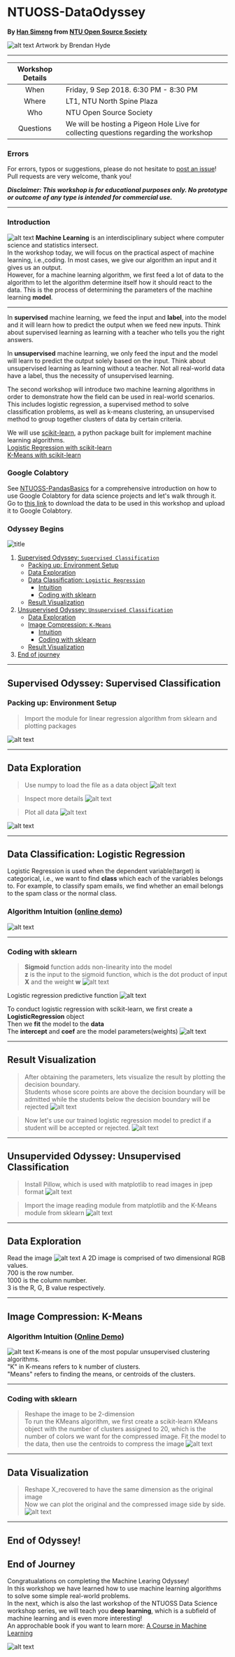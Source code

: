 # NTUOSS-DataOdyssey
**By [Han Simeng](https://github.com/ShirleyHan6) from [NTU Open Source Society](https://www.ntuoss.com)**

<!-- blank line -->
![alt text](https://github.com/ShirleyHan6/NTUOSS-DataOdyssey/blob/master/images/logo.jpeg)
Artwork by Brendan Hyde

---
<!-- blank line -->


| Workshop Details |                                                                                       |
| :---:            | ---                                                                                   |
| When             | Friday, 9 Sep 2018. 6:30 PM - 8:30 PM                                                |
| Where            | LT1, NTU North Spine Plaza                                                            |
| Who              | NTU Open Source Society                                                               |
| Questions        | We will be hosting a Pigeon Hole Live for collecting questions regarding the workshop |
### Errors

For errors, typos or suggestions, please do not hesitate to [post an issue](https://github.com/wilsonteng97/NTUOSS-PandasBasics/issues/new)! Pull requests are very welcome, thank you!

**_Disclaimer: This workshop is for educational purposes only. No prototype or outcome of any type is intended for commercial use._**

---
### Introduction
![alt text](https://github.com/ShirleyHan6/NTUOSS-DataOdyssey/blob/master/images/scikit_learn.png)
<strong>Machine Learning</strong> is an interdisciplinary subject where computer science and statistics intersect. <br>
In the workshop today, we will focus on the practical aspect of machine learning, i.e.,coding. 
In most cases, we give our algorithm an input and it gives us an output.  
However, for a machine learning algorithm, we first feed a lot of data to the algorithm to let the algorithm determine itself how it should react to the data. This is the process of determining the parameters of the machine learning <strong>model</strong>. 
<hr>
In <strong>supervised</strong> machine learning, we feed the input and <strong>label</strong>, into the model and it will learn how to predict the output when we feed new inputs. Think about supervised learning as learning with a teacher who tells you the right answers. 

In <strong>unsupervised</strong> machine learning, we only feed the input and the model will learn to predict the output solely based on the input. Think about unsupervised learning as learning without a teacher. Not all real-world data have a label, thus the necessity of unsupervised learning.

The second workshop will introduce two machine learning algorithms in order to demonstrate how the field can be used in real-world scenarios. <br>
This includes logistic regression, a supervised method to solve classification problems, as well as k-means clustering, an unsupervised method to group together clusters of data by certain criteria.<br>
 
We will use [scikit-learn](https://scikit-learn.org/stable/index.html), a python package built for implement machine learning algorithms. <br>
[Logistic Regression with scikit-learn](https://scikit-learn.org/stable/modules/generated/sklearn.linear_model.LogisticRegression.html)<br>
[K-Means with scikit-learn](https://scikit-learn.org/stable/modules/generated/sklearn.cluster.KMeans.html)<br>

### Google Colabtory
See [NTUOSS-PandasBasics](https://github.com/wilsonteng97/NTUOSS-PandasBasics) for a comprehensive introduction on how to use Google Colabtory for data science projects and let's walk through it. <br>
Go to [this link](https://drive.google.com/drive/folders/1udniYJu3xmxuNFud8FDn0yyESkXOAzCF?usp=sharing) to download the data to be used in this workshop and upload it to Google Colabtory. <br>

### Odyssey Begins
![title](images/ml_types.jpg)
1. [Supervised Odyssey: `Supervised Classification`](#supervised)
    * [Packing up: Environment Setup](#prep)
    * [Data Exploration](#explore1)
    * [Data Classification: `Logistic Regression`](#logreg)
      + [Intuition](#intuition1)
      + [Coding with sklearn](#coding1)
    * [Result Visualization](#viz1)
2. [Unsupervised Odyssey: `Unsupervised Classification`](#unsupervised)
    * [Data Exploration](#explore1)
    * [Image Compression: `K-Means`](#k_means)
      + [Intuition](#intuition2)
      + [Coding with sklearn](#coding2)
    * [Result Visualization](#viz2)
3. [End of journey](#end)
---
##  Supervised Odyssey: Supervised Classification <a name="supervised"></a>
###  Packing up: Environment Setup <a name="prep"></a>

> Import the module for linear regression algorithm from sklearn and plotting packages
<!-- blank line -->
![alt text](https://github.com/ShirleyHan6/NTUOSS-DataOdyssey/blob/master/images/code/environment_setup/import_libs.png)
<!-- blank line -->
---
## Data Exploration <a name="explore2"></a>
> Use numpy to load the file as a data object
![alt text](https://github.com/ShirleyHan6/NTUOSS-DataOdyssey/blob/master/images/code/supervised/load_data.png)
<!-- blank line -->
> Inspect more details
![alt text](https://github.com/ShirleyHan6/NTUOSS-DataOdyssey/blob/master/images/code/supervised/more_details.png)
<!-- blank line -->
> Plot all data
![alt text](https://github.com/ShirleyHan6/NTUOSS-DataOdyssey/blob/master/images/code/supervised/plot.png)
<!-- blank line -->
![alt text](https://github.com/ShirleyHan6/NTUOSS-DataOdyssey/blob/master/images/code/viz/explore1.png)
<!-- blank line -->
---
## Data Classification: Logistic Regression <a name="logreg"></a>
Logistic Regression is used when the dependent variable(target) is categorical, i.e., we want to find <strong>class</strong> which each of the variables belongs to. 
For example, to classify spam emails, we find whether an email belongs to the spam class or the normal class. 
### Algorithm Intuition ([online demo](https://www.desmos.com/calculator/naf1qogfjn))<a name="intuition1"></a>
![alt text](https://github.com/ShirleyHan6/NTUOSS-DataOdyssey/blob/master/images/logreg.png)
<!-- blank line -->
---
### Coding with sklearn <a name="coding1"></a>
> **Sigmoid** function adds non-linearity into the model <br>
**z** is the input to the sigmoid function, which is the dot product of input **X** and the weight **w** 
![alt text](https://github.com/ShirleyHan6/NTUOSS-DataOdyssey/blob/master/images/code/supervised/log_reg1.png)
<!-- blank line -->
Logistic regression predictive function
![alt text](https://github.com/ShirleyHan6/NTUOSS-DataOdyssey/blob/master/images/code/supervised/log_reg_eqn.png)
<!-- blank line -->
To conduct logistic regression with scikit-learn, we first create a **LogisticRegression** object<br>
Then we **fit** the model to the **data**<br>
The **intercept** and **coef** are the model parameters(weights)
![alt text](https://github.com/ShirleyHan6/NTUOSS-DataOdyssey/blob/master/images/code/supervised/log_reg2.png)
<!-- blank line -->
---
## Result Visualization <a name="viz1"></a>
> After obtaining the parameters, lets visualize the result by plotting the decision boundary. <br>
Students whose score points are above the decision boundary will be admitted while the students below the decision boundary will be rejected
![alt text](https://github.com/ShirleyHan6/NTUOSS-DataOdyssey/blob/master/images/code/viz/viz1.png)
<!-- blank line -->
> Now let's use our trained logistic regression model to predict if a student will be accepted or rejected.
![alt text](https://github.com/ShirleyHan6/NTUOSS-DataOdyssey/blob/master/images/code/supervised/predict1.png)
---
<!-- blank line -->
## Unsupervided Odyssey: Unsupervised Classification <a name="unsupervised"></a>
> Install Pillow, which is used with matplotlib to read images in jpep format
![alt text](https://github.com/ShirleyHan6/NTUOSS-DataOdyssey/blob/master/images/code/unsupervised/install_libs2.png)
<!-- blank line -->
> Import the image reading module from matplotlib and the K-Means module from sklearn
![alt text](https://github.com/ShirleyHan6/NTUOSS-DataOdyssey/blob/master/images/code/unsupervised/import_libs2.png)
<!-- blank line -->
---
## Data Exploration <a name="explore2"></a>
Read the image
![alt text](https://github.com/ShirleyHan6/NTUOSS-DataOdyssey/blob/master/images/code/unsupervised/read_reshape_img.png)
A 2D image is comprised of two dimensional RGB values. <br>
700 is the row number.<br>
1000 is the column number.<br>
3 is the R, G, B value respectively. <br>
<!-- blank line -->
---
## Image Compression: K-Means <a name="k_means"></a>
### Algorithm Intuition ([Online Demo](http://alekseynp.com/viz/k-means.html))<a name="intuition2"></a>
![alt text](https://github.com/ShirleyHan6/NTUOSS-DataOdyssey/blob/master/images/k_means.png)
K-means is one of the most popular unsupervised clustering algorithms. <br>
"K" in K-means refers to k number of clusters. <br>
"Means" refers to finding the means, or centroids of the clusters. <br>
<!-- blank line -->
---
### Coding with sklearn <a name="coding2"></a>
> Reshape the image to be 2-dimension<br>
>To run the KMeans algorithm, we first create a scikit-learn KMeans object with the number of clusters assigned to 20, which is the number of colors we want for the compressed image.
>Fit the model to the data, then use the centroids to compress the image
![alt text](https://github.com/ShirleyHan6/NTUOSS-DataOdyssey/blob/master/images/code/unsupervised/k_means_cluster.png)
<!-- blank line -->
---
## Data Visualization <a name="viz2"></a>
> Reshape X_recovered to have the same dimension as the original image<br>
> Now we can plot the original and the compressed image side by side. 
![alt text](https://github.com/ShirleyHan6/NTUOSS-DataOdyssey/blob/master/images/code/viz/viz2.png)
<!-- blank line -->
---
## End of Odyssey!<a name="end"></a>
## End of Journey <a name="end"></a>
Congratualations on completing the Machine Learing Odyssey!<br>
In this workshop we have learned how to use machine learning algorithms to solve some simple real-world problems. <br>
In the next, which is also the last workshop of the NTUOSS Data Science workshop series, we will teach you **deep learning**, which is a subfield of machine learning and is even more interesting!<br>
An approchable book if you want to learn more: [A Course in Machine Learning](http://ciml.info/)
<!-- blank line -->
![alt text](https://github.com/ShirleyHan6/NTUOSS-DataOdyssey/blob/master/images/ai_ml_dl.png)


